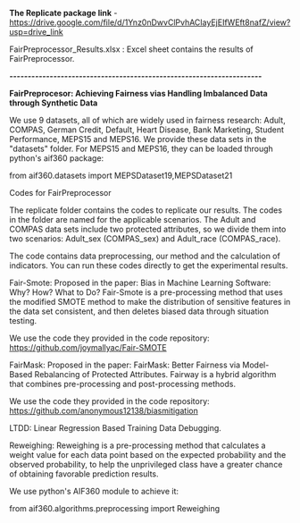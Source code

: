 
**The Replicate package link** - https://drive.google.com/file/d/1Ynz0nDwvClPvhACIayEjEIfWEft8nafZ/view?usp=drive_link

FairPreprocessor_Results.xlsx : Excel sheet contains the results of FairPreprocessor.

***---------------------------------------------------------------------***

**FairPreprocesor: Achieving Fairness vias Handling Imbalanced Data through Synthetic Data**

We use 9 datasets, all of which are widely used in fairness research: Adult, COMPAS, German Credit, Default, Heart Disease, Bank Marketing, Student Performance, MEPS15 and MEPS16. We provide these data sets in the "datasets" folder. For MEPS15 and MEPS16, they can be loaded through python's aif360 package:

from aif360.datasets import MEPSDataset19,MEPSDataset21

Codes for FairPreprocessor

The replicate folder contains the codes to replicate our results. 
The codes in the folder are named for the applicable scenarios. The Adult and COMPAS data sets include two protected attributes, so we divide them into two scenarios: Adult_sex (COMPAS_sex) and Adult_race (COMPAS_race).

The code contains data preprocessing, our method and the calculation of indicators. You can run these codes directly to get the experimental results.

Fair-Smote: Proposed in the paper: Bias in Machine Learning Software: Why? How? What to Do? Fair-Smote is a pre-processing method that uses the modified SMOTE method to make the distribution of sensitive features in the data set consistent, and then deletes biased data through situation testing.

We use the code they provided in the code repository: https://github.com/joymallyac/Fair-SMOTE

FairMask: Proposed in the paper: FairMask: Better Fairness via Model-Based Rebalancing of Protected Attributes. Fairway is a hybrid algorithm that combines pre-processing and post-processing methods. 

We use the code they provided in the code repository: https://github.com/anonymous12138/biasmitigation 

LTDD: Linear Regression Based Training Data Debugging. 
 
Reweighing: Reweighing is a pre-processing method that calculates a weight value for each data point based on the expected probability and the observed probability, to help the unprivileged class have a greater chance of obtaining favorable prediction results.

We use python's AIF360 module to achieve it:

from aif360.algorithms.preprocessing import Reweighing

